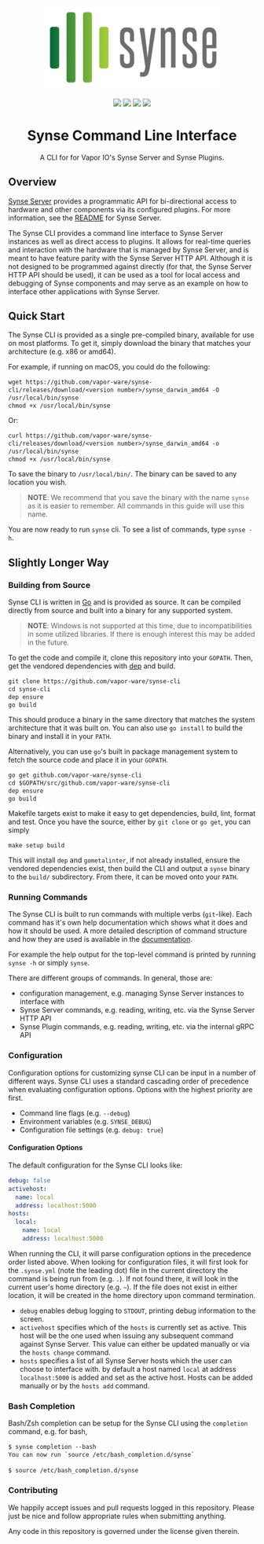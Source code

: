 <p align="center"><img src="docs/img/logo.png" width="360"></p>
<p align="center">
    <a href="https://app.buddy.works/timfall/synse-cli/pipelines/pipeline/50439"><img src="https://app.buddy.works/timfall/synse-cli/pipelines/pipeline/50439/badge.svg?token=3ae6c804af4fdb5947b58ba1c544c232bf8d28f6e6d2b07321added2d1cc0bad"></a>
    <a href="https://circleci.com/gh/vapor-ware/synse-cli"><img src="https://circleci.com/gh/vapor-ware/synse-cli.svg?style=shield&circle-token=7e11598b349e1d280c7cd78517ababef0f837bc3"></a>
    <a href="http://godoc.org/github.com/vapor-ware/synse-cli"><img src="https://godoc.org/github.com/vapor-ware/synse-cli?status.svg"></a>
    <a href="https://goreportcard.com/report/github.com/vapor-ware/synse-cli"><img src="https://goreportcard.com/badge/github.com/vapor-ware/synse-cli"></a>
        
<h1 align="center">Synse Command Line Interface</h1>
</p>

<p align="center">A CLI for for Vapor IO's Synse Server and Synse Plugins.</p>

## Overview

[Synse Server](https://github.com/vapor-ware/synse-server) provides a programmatic API for bi-directional access to hardware
and other components via its configured plugins. For more information, see the [README](https://github.com/vapor-ware/synse-server/blob/master/README.md)
for Synse Server.

The Synse CLI provides a command line interface to Synse Server instances as well as direct access to plugins.
It allows for real-time queries and interaction with the hardware that is managed by Synse Server, and is meant
to have feature parity with the Synse Server HTTP API. Although it is not designed to be programmed against
directly (for that, the Synse Server HTTP API should be used), it can be used as a tool for local access and
debugging of Synse components and may serve as an example on how to interface other applications with Synse Server.


## Quick Start

The Synse CLI is provided as a single pre-compiled binary, available for use on most platforms. To get it, simply
download the binary that matches your architecture (e.g. x86 or amd64).

For example, if running on macOS, you could do the following:

```shell
wget https://github.com/vapor-ware/synse-cli/releases/download/<version number>/synse_darwin_amd64 -O /usr/local/bin/synse
chmod +x /usr/local/bin/synse
```

Or:

```shell
curl https://github.com/vapor-ware/synse-cli/releases/download/<version number>/synse_darwin_amd64 -o /usr/local/bin/synse
chmod +x /usr/local/bin/synse
```

To save the binary to `/usr/local/bin/`. The binary can be saved to any location you wish.

> **NOTE**: We recommend that you save the binary with the name `synse` as it is easier to remember. All commands
in this guide will use this name.

You are now ready to run `synse` cli. To see a list of commands, type `synse -h`.

## Slightly Longer Way

### Building from Source

Synse CLI is written in [Go](https://golang.org) and is provided as source. It can be compiled directly from source
and built into a binary for any supported system.

> **NOTE**: Windows is not supported at this time, due to incompatibilities in some utilized libraries. If there is
enough interest this may be added in the future.

To get the code and compile it, clone this repository into your `GOPATH`. Then, get the vendored dependencies
with [dep](https://github.com/golang/dep) and build.

```shell
git clone https://github.com/vapor-ware/synse-cli
cd synse-cli
dep ensure
go build
```

This should produce a binary in the same directory that matches the system architecture that it was built on.
You can also use `go install` to build the binary and install it in your `PATH`.

Alternatively, you can use `go`'s built in package management system to fetch the source code and place it
in your `GOPATH`.

```shell
go get github.com/vapor-ware/synse-cli
cd $GOPATH/src/github.com/vapor-ware/synse-cli
dep ensure
go build
```

Makefile targets exist to make it easy to get dependencies, build, lint, format and test. Once you have the
source, either by `git clone` or `go get`, you can simply

```shell
make setup build
```

This will install `dep` and `gometalinter`, if not already installed, ensure the vendored dependencies
exist, then build the CLI and output a `synse` binary to the `build/` subdirectory. From there, it can
be moved onto your `PATH`.

### Running Commands

The Synse CLI is built to run commands with multiple verbs (`git`-like). Each command has it's own help
documentation which shows what it does and how it should be used. A more detailed description of command structure
and how they are used is available in the [documentation](http://godoc.org/github.com/vapor-ware/synse-cli).

For example the help output for the top-level command is printed by running `synse -h` or simply `synse`.

There are different groups of commands. In general, those are:
- configuration management, e.g. managing Synse Server instances to interface with
- Synse Server commands, e.g. reading, writing, etc. via the Synse Server HTTP API
- Synse Plugin commands, e.g. reading, writing, etc. via the internal gRPC API

### Configuration

Configuration options for customizing synse CLI can be input in a number of different ways. Synse CLI uses a
standard cascading order of precedence when evaluating configuration options. Options with the highest
priority are first.

- Command line flags (e.g. `--debug`)
- Environment variables (e.g. `SYNSE_DEBUG`)
- Configuration file settings (e.g. `debug: true`)

#### Configuration Options

The default configuration for the Synse CLI looks like:

```yaml
debug: false
activehost:
  name: local
  address: localhost:5000
hosts:
  local:
    name: local
    address: localhost:5000
```

When running the CLI, it will parse configuration options in the precedence order listed above. When
looking for configuration files, it will first look for the `.synse.yml` (note the leading dot) file
in the current directory the command is being run from (e.g. `.`). If not found there, it will look
in the current user's home directory (e.g. `~`). If the file does not exist in either location, it will
be created in the home directory upon command termination.

- `debug` enables debug logging to `STDOUT`, printing debug information to the screen.
- `activehost` specifies which of the `hosts` is currently set as active. This host will be the one
   used when issuing any subsequent command against Synse Server. This value can either be updated
   manually or via the `hosts change` command.
- `hosts` specifies a list of all Synse Server hosts which the user can choose to interface with.
  by default a host named `local` at address `localhost:5000` is added and set as the active host.
  Hosts can be added manually or by the `hosts add` command.

### Bash Completion

Bash/Zsh completion can be setup for the Synse CLI using the `completion` command, e.g. for bash,
```shell
$ synse completion --bash
You can now run `source /etc/bash_completion.d/synse`

$ source /etc/bash_completion.d/synse
```

### Contributing

We happily accept issues and pull requests logged in this repository. Please just be nice and follow
appropriate rules when submitting anything.

Any code in this repository is governed under the license given therein.
